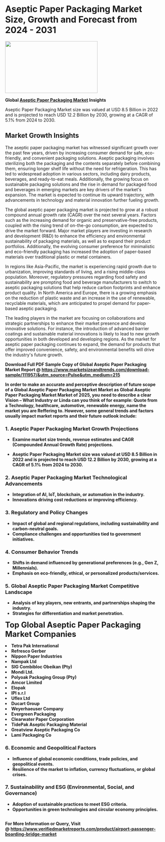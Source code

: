 <H1>Aseptic Paper Packaging Market Size, Growth and Forecast from 2024 - 2031</H1><img class="aligncenter size-medium wp-image-584254" src="https://thirdeyenews.in/wp-content/uploads/2024/09/Global-Market-Research-300x168.jpeg" alt="" width="300" height="168" /><p><strong>Global&nbsp;<a href="https://www.marketsizeandtrends.com/download-sample/111957/&amp;utm_source=Pulse&amp;utm_medium=215">Aseptic Paper Packaging Market</a> Insights</strong></p><p>Aseptic Paper Packaging Market size was valued at USD 8.5 Billion in 2022 and is projected to reach USD 12.2 Billion by 2030, growing at a CAGR of 5.1% from 2024 to 2030.</p><p><h2>Market Growth Insights</h2> <p>The aseptic paper packaging market has witnessed significant growth over the past few years, driven by increasing consumer demand for safe, eco-friendly, and convenient packaging solutions. Aseptic packaging involves sterilizing both the packaging and the contents separately before combining them, ensuring longer shelf life without the need for refrigeration. This has led to widespread adoption in various sectors, including dairy products, beverages, and ready-to-eat meals. Additionally, the growing focus on sustainable packaging solutions and the rise in demand for packaged food and beverages in emerging markets are key drivers of the market's expansion. The market is expected to continue its upward trajectory, with advancements in technology and material innovation further fueling growth.</p> <p><strong></strong></p> <p>The global aseptic paper packaging market is projected to grow at a robust compound annual growth rate (CAGR) over the next several years. Factors such as the increasing demand for organic and preservative-free products, coupled with the rising trend of on-the-go consumption, are expected to drive the market forward. Major market players are investing in research and development (R&D) to enhance the efficiency and environmental sustainability of packaging materials, as well as to expand their product portfolios. Additionally, the evolving consumer preference for minimalistic and eco-friendly packaging has increased the adoption of paper-based materials over traditional plastic or metal containers.</p> <p>In regions like Asia-Pacific, the market is experiencing rapid growth due to urbanization, improving standards of living, and a rising middle-class population. Moreover, regulatory pressures regarding food safety and sustainability are prompting food and beverage manufacturers to switch to aseptic packaging solutions that help reduce carbon footprints and enhance product quality. In North America and Europe, there is a growing emphasis on the reduction of plastic waste and an increase in the use of renewable, recyclable materials, which are anticipated to propel demand for paper-based aseptic packaging.</p> <p>The leading players in the market are focusing on collaborations and strategic partnerships to enhance their market presence and develop innovative solutions. For instance, the introduction of advanced barrier coatings and sustainable material innovations is likely to lead to new growth opportunities in both developed and developing regions. As the market for aseptic paper packaging continues to expand, the demand for products that offer improved convenience, safety, and environmental benefits will drive the industry's future growth.</p> <p><strong></p><p><span class=""><strong>Download Full PDF Sample Copy of Global Aseptic Paper Packaging Market Report</strong> @ <a href="https://www.marketsizeandtrends.com/download-sample/111957/&amp;utm_source=Pulse&amp;utm_medium=215" target="_blank">https://www.marketsizeandtrends.com/download-sample/111957/&amp;utm_source=Pulse&amp;utm_medium=215</a></span></p><p>In order to make an accurate and perceptive description of future scope of a Global&nbsp;Aseptic Paper Packaging Market Market as Global&nbsp;Aseptic Paper Packaging Market Market of 2025, you need to describe a clear Vision &ndash; What Industry or Linda can you think of for example: Quote from a Technology, healthcare, automotive, renewable energy, name the market you are Reffering to. However, some general trends and factors usually impact market reports and their future outlook include:</p><h3>1.&nbsp;<strong>Aseptic Paper Packaging Market Growth Projections</strong></h3><ul><li>Examine market size trends, revenue estimates and CAGR (Compounded Annual Growth Rate) projections.</li><li><p>Aseptic Paper Packaging Market size was valued at USD 8.5 Billion in 2022 and is projected to reach USD 12.2 Billion by 2030, growing at a CAGR of 5.1% from 2024 to 2030.</p></li></ul><h3>2.&nbsp;<strong>Aseptic Paper Packaging Market Technological Advancements</strong></h3><ul><li>Integration of AI, IoT, blockchain, or automation in the industry.</li><li>Innovations driving cost reductions or improving efficiency.</li></ul><h3>3.&nbsp;<strong>Regulatory and Policy Changes</strong></h3><ul><li>Impact of global and regional regulations, including sustainability and carbon-neutral goals.</li><li>Compliance challenges and opportunities tied to government initiatives.</li></ul><h3>4.&nbsp;<strong>Consumer Behavior Trends</strong></h3><ul><li>Shifts in demand influenced by generational preferences (e.g., Gen Z, Millennials).</li><li>Emphasis on eco-friendly, ethical, or personalized products/services.</li></ul><h3>5.&nbsp;<strong>Global Aseptic Paper Packaging Market Competitive Landscape</strong></h3><ul><li>Analysis of key players, new entrants, and partnerships shaping the industry.</li><li>Strategies for differentiation and market penetration.</li></ul><p data-pm-slice="1 1 []"><span style="color: inherit; font-family: inherit; font-size: 25px;">Top Global Aseptic Paper Packaging Market Companies</span></p><div class="" data-test-id=""><p><li>Tetra Pak International</li><li> Refresco Gerber</li><li> Nippon Paper Industries</li><li> Nampak Ltd</li><li> SIG Combibloc Obeikan (Pty)</li><li> Mondi Ltd.</li><li> Polyoak Packaging Group (Pty)</li><li> Amcor Limited</li><li> Elopak</li><li> IPI s.r.l</li><li> Uflex Ltd</li><li> Ducart Group</li><li> Weyerhaeuser Company</li><li> Evergreen Packaging</li><li> Clearwater Paper Corporation</li><li> TidePak Aseptic Packaging Material</li><li> Greatview Aseptic Packaging Co</li><li> Lami Packaging Co</li></p></div><h3>6.&nbsp;<strong>Economic and Geopolitical Factors</strong></h3><ul><li>Influence of global economic conditions, trade policies, and geopolitical events.</li><li>Resilience of the market to inflation, currency fluctuations, or global crises.</li></ul><h3>7.&nbsp;<strong>Sustainability and ESG (Environmental, Social, and Governance)</strong></h3><ul><li>Adoption of sustainable practices to meet ESG criteria.</li><li>Opportunities in green technologies and circular economy principles.</li></ul><h2><strong style="font-size: 14px;">For More Information or Query, Visit @&nbsp;</strong><a style="background-color: #ffffff; font-size: 14px;" href="https://www.marketsizeandtrends.com/report/aseptic-paper-packaging-market/" target="_blank">https://www.verifiedmarketreports.com/product/airport-passenger-boarding-bridge-market</a></h2>
